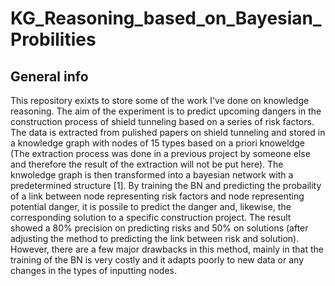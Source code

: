 # KG_Reasoning_based_on_Bayesian_Probilities
## General info
This repository exixts to store some of the work I've done on knowledge reasoning. The aim of the experiment is to predict upcoming dangers in the construction process of shield tunneling based on a series of risk factors. The data is extracted from pulished papers on shield tunneling and stored in a knowledge graph with nodes of 15 types based on a priori knoweldge (The extraction process was done in a previous project by someone else and therefore the result of the extraction will not be put here). The knwoledge graph is then transformed into a bayesian network with a predetermined structure [1]. By training the BN and predicting the probaility of a link between node representing risk factors and node representing potential danger, it is possile to predict the danger and, likewise, the corresponding solution to a specific construction project. The result showed a 80% precision on predicting risks and 50% on solutions (after adjusting the method to predicting the link between risk and solution). However, there are a few major drawbacks in this method, mainly in that the training of the BN is very costly and it adapts poorly to new data or any changes in the types of inputting nodes. 
